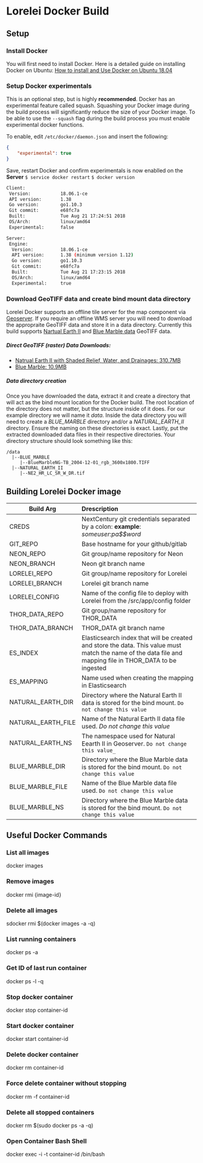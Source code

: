 # Lorelei Docker Build

## Setup

### Install Docker

You will first need to install Docker. Here is a detailed guide on installing Docker on Ubuntu: [How to install and Use Docker on Ubuntu 18.04](https://www.digitalocean.com/community/tutorials/how-to-install-and-use-docker-on-ubuntu-18-04)

### Setup Docker experimentals

This is an optional step, but is highly **recommended**. Docker has an experimental feature called squash. Squashing
your Docker image during the build process will significantly reduce the size of your Docker image. To be able
to use the `--squash` flag during the build process you must enable experimental docker functions. 

To enable, edit `/etc/docker/daemon.json` and insert the following:

```json
{
	"experimental": true
}
```

Save, restart Docker and confirm experimentals is now enablled on the **Server**
`$ service docker restart`
`$ docker version`

```bash
Client:
 Version:           18.06.1-ce
 API version:       1.38
 Go version:        go1.10.3
 Git commit:        e68fc7a
 Built:             Tue Aug 21 17:24:51 2018
 OS/Arch:           linux/amd64
 Experimental:      false

Server:
 Engine:
  Version:          18.06.1-ce
  API version:      1.38 (minimum version 1.12)
  Go version:       go1.10.3
  Git commit:       e68fc7a
  Built:            Tue Aug 21 17:23:15 2018
  OS/Arch:          linux/amd64
  Experimental:     true
```

### Download GeoTIFF data and create bind mount data directory

Lorelei Docker supports an offline tile server for the map component via [Geoserver](http://geoserver.org/). If you require an offline WMS server you will need to download the appropraite GeoTIFF data and store it in a data directory. Currently this build supports [Nartual Earth II](https://www.naturalearthdata.com/downloads/10m-raster-data/10m-natural-earth-2/) and [Blue Marble data](https://neo.sci.gsfc.nasa.gov/view.php?datasetId=BlueMarbleNG-TB) GeoTIFF data.

##### Direct GeoTIFF (raster) Data Downloads: 
+ [Natrual Earth II with Shaded Relief, Water, and Drainages: 310.7MB](https://www.naturalearthdata.com/http//www.naturalearthdata.com/download/10m/raster/NE2_HR_LC_SR_W_DR.zip) 
+ [Blue Marble: 10.9MB](http://neo.sci.gsfc.nasa.gov/servlet/RenderData?si=526311&cs=rgb&format=TIFF&width=3600&height=1800)

##### Data directory creation
Once you have downloaded the data, extract it and create a directory that will act as the bind mount location for the Docker build. The root location of the directory does not matter, but the structure inside of it does. For our example directory we will name it *data*. Inside the data directory you will need to create a *BLUE_MARBLE* directory and/or a *NATURAL_EARTH_II* directory. Ensure the naming on these directories is exact. Lastly, put the extracted downloaded data files in their respective directories. Your directory structure should look something like this:

```
/data
  |--BLUE_MARBLE
     |--BlueMarbleNG-TB_2004-12-01_rgb_3600x1800.TIFF
  |--NATURAL_EARTH_II
     |--NE2_HR_LC_SR_W_DR.tif
```

## Building Lorelei Docker image

| Build Arg          | Drescription  | 
| -------------------|:-------------| 
| CREDS              | NextCentury git credentials separated by a colon: **example**: *someuser:pa$$word* |       
| GIT_REPO           | Base hostname for your github/gitlab | 
| NEON_REPO          | Git group/name repository for Neon      |    
| NEON_BRANCH        | Neon git branch name      |  
| LORELEI_REPO       | Git group/name repository for Lorelei      |  
| LORELEI_BRANCH     | Lorelei git branch name      |  
| LORELEI_CONFIG     | Name of the config file to deploy with Lorelei from the /src/app/config folder |      |  
| THOR_DATA_REPO     | Git group/name repository for THOR_DATA       |  
| THOR_DATA_BRANCH   | THOR_DATA git branch name       |  
| ES_INDEX           | Elasticsearch index that will be created and store the data. This value must match the name of the data file and mapping file in THOR_DATA to be ingested |  
| ES_MAPPING         | Name used when creating the mapping in Elasticsearch |
| NATURAL_EARTH_DIR  | Directory where the Natural Earth II data is stored for the bind mount. `Do not change this value`      |  
| NATURAL_EARTH_FILE | Name of the Natural Earth II data file used. _Do not change this value_     |  
| NATURAL_EARTH_NS   | The namespace used for Natural Eearth II in Geoserver. `Do not change this value_`      |  
| BLUE_MARBLE_DIR    | Directory where the Blue Marble data is stored for the bind mount. `Do not change this value`      |  
| BLUE_MARBLE_FILE   | Name of the Blue Marble data file used. `Do not change this value`       |  
| BLUE_MARBLE_NS     | Directory where the Blue Marble data is stored for the bind mount. `Do not change this value`      |



## Useful Docker Commands

### List all images
docker images

### Remove images
docker rmi {image-id}

### Delete all images 
sdocker rmi $(docker images -a -q)

### List running containers
docker ps -a

### Get ID of last run container
docker ps -l -q

### Stop docker container
docker stop container-id

### Start docker container
docker start container-id

### Delete docker container
docker rm container-id

### Force delete container without stopping
docker rm -f container-id

### Delete all stopped containers
docker rm $(sudo docker ps -a -q)

### Open Container Bash Shell
docker exec -i -t container-id /bin/bash
